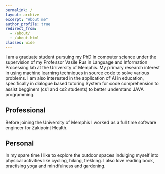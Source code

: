 ```yaml
---
permalink: /
layout: archive
excerpt: "About me"
author_profile: true
redirect_from:
  - /about/
  - /about.html
classes: wide
---
```


<!-- <img src="../assets/images/wordcloud-coverpic.jpg"><br clear="left"> -->

I am a graduate student pursuing my PhD in computer science under the supervision of my Professor Vasile Rus in Language and Information Processing lab at the University of Memphis. My primary research interest in using machine learning techniques in source code to solve various problems. I am also interested in the application of AI in education, specifically in dialogue based tutoring System for code comprehension to assist begginers (cs1 and cs2 students) to better understand JAVA programming.

## Professional

Before joining the University of Memphis I worked as a full time software engineer for Zakipoint Health.

## Personal

In my spare time I like to explore the outdoor spaces indulging myself into physical activities like cycling, hiking, trekking. I also love reading book, practising yoga and mindfulness and gardening.
